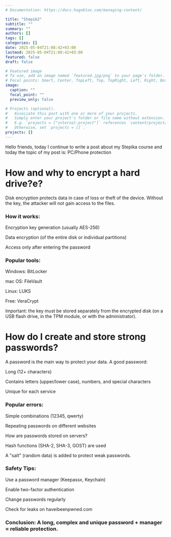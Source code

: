 ```yaml
---
# Documentation: https://docs.hugoblox.com/managing-content/

title: "Stepik2"
subtitle: ""
summary: ""
authors: []
tags: []
categories: []
date: 2025-05-04T21:08:42+03:00
lastmod: 2025-05-04T21:08:42+03:00
featured: false
draft: false

# Featured image
# To use, add an image named `featured.jpg/png` to your page's folder.
# Focal points: Smart, Center, TopLeft, Top, TopRight, Left, Right, BottomLeft, Bottom, BottomRight.
image:
  caption: ""
  focal_point: ""
  preview_only: false

# Projects (optional).
#   Associate this post with one or more of your projects.
#   Simply enter your project's folder or file name without extension.
#   E.g. `projects = ["internal-project"]` references `content/project/deep-learning/index.md`.
#   Otherwise, set `projects = []`.
projects: []
---
```


Hello friends, today I continue to write a post about my Stepika course and today the topic of my post is: PC/Phone protection

# How and why to encrypt a hard drive?e?

Disk encryption protects data in case of loss or theft of the device. Without the key, the attacker will not gain access to the files.

### How it works:

Encryption key generation (usually AES-256)

Data encryption (of the entire disk or individual partitions)

Access only after entering the password

### Popular tools:

Windows: BitLocker

mac OS: FileVault

Linux: LUKS

Free: VeraCrypt

Important: the key must be stored separately from the encrypted disk (on a USB flash drive, in the TPM module, or with the administrator).

# How do I create and store strong passwords?

A password is the main way to protect your data. A good password:

Long (12+ characters)

Contains letters (upper/lower case), numbers, and special characters

Unique for each service

### Popular errors:

Simple combinations (12345, qwerty)

Repeating passwords on different websites

How are passwords stored on servers?

Hash functions (SHA-2, SHA-3, GOST) are used

A "salt" (random data) is added to protect weak passwords.

### Safety Tips:

Use a password manager (Keepassx, Keychain)

Enable two-factor authentication

Change passwords regularly

Check for leaks on haveibeenpwned.com

### Conclusion: A long, complex and unique password + manager = reliable protection.
